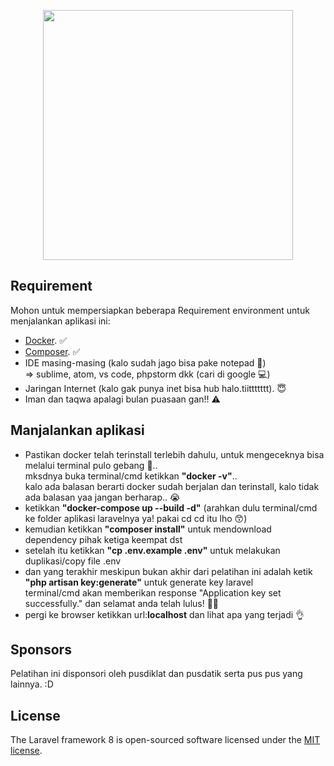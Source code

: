 <p align="center"><img src="https://img.17qq.com/images/phmpswwfmny.jpeg" width="400"></p>

## Requirement
Mohon untuk mempersiapkan beberapa Requirement environment untuk menjalankan aplikasi ini:

- [Docker](https://www.docker.com/products/docker-desktop). :white_check_mark:
- [Composer](https://getcomposer.org/download/). :white_check_mark:
- IDE masing-masing (kalo sudah jago bisa pake notepad :muscle:)<br/>=> sublime, atom, vs code, phpstorm dkk (cari di google :computer:)
- Jaringan Internet (kalo gak punya inet bisa hub halo.tiittttttt). :innocent:
- Iman dan taqwa apalagi bulan puasaan gan!! :warning:

## Manjalankan aplikasi

- Pastikan docker telah terinstall terlebih dahulu, untuk mengeceknya bisa melalui terminal pulo gebang :bus:..<br/>
mksdnya buka terminal/cmd ketikkan <b>"docker -v"</b>.. <br/>kalo ada balasan berarti docker sudah berjalan dan terinstall, kalo tidak ada balasan yaa jangan berharap.. :sob: 
- ketikkan <b>"docker-compose up --build -d"</b> (arahkan dulu terminal/cmd ke folder aplikasi laravelnya ya! pakai cd cd itu lho :kissing_smiling_eyes:)
- kemudian ketikkan <b>"composer install"</b> untuk mendownload dependency pihak ketiga keempat dst
- setelah itu ketikkan <b>"cp .env.example .env"</b> untuk melakukan duplikasi/copy file .env
- dan yang terakhir meskipun bukan akhir dari pelatihan ini adalah ketik <b>"php artisan key:generate"</b> untuk generate key laravel<br/>terminal/cmd akan memberikan response "Application key set successfully." dan selamat anda telah lulus! :tada::tada:
- pergi ke browser ketikkan url:<b>localhost</b> dan lihat apa yang terjadi :ok_hand:

## Sponsors

Pelatihan ini disponsori oleh pusdiklat dan pusdatik serta pus pus yang lainnya. :D

## License

The Laravel framework 8 is open-sourced software licensed under the [MIT license](https://opensource.org/licenses/MIT).

